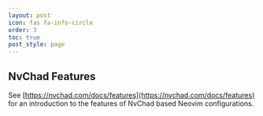 ```yaml
---
layout: post
icon: fas fa-info-circle
order: 3
toc: true
post_style: page
---
```


## NvChad Features

See [https://nvchad.com/docs/features](https://nvchad.com/docs/features)
for an introduction to the features of NvChad based Neovim configurations.
